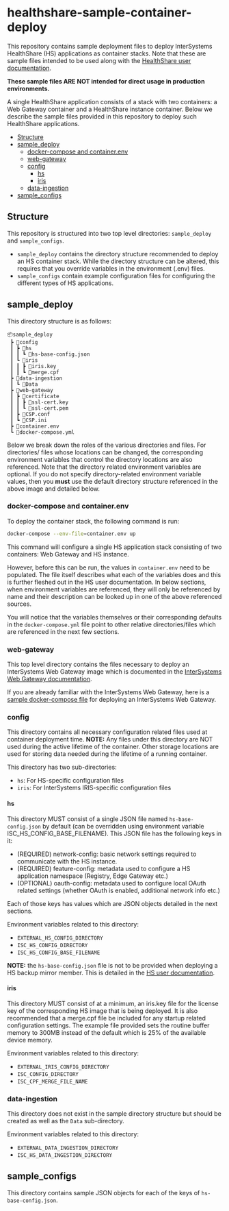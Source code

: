 <!-- omit in toc -->
# healthshare-sample-container-deploy

This repository contains sample deployment files to deploy InterSystems HealthShare (HS) applications as container stacks. Note that these are sample files intended to be used along with the [HealthShare user documentation](https://docs.intersystems.com/hs202311/csp/docbook/DocBook.UI.Page.cls).

**These sample files ARE NOT intended for direct usage in production environments.**

A single HealthShare application consists of a stack with two containers:
a Web Gateway container and a HealthShare instance container.
Below we describe the sample files provided in this repository to deploy such HealthShare applications.

- [Structure](#structure)
- [sample\_deploy](#sample_deploy)
  - [docker-compose and container.env](#docker-compose-and-containerenv)
  - [web-gateway](#web-gateway)
  - [config](#config)
    - [hs](#hs)
    - [iris](#iris)
  - [data-ingestion](#data-ingestion)
- [sample\_configs](#sample_configs)


## Structure

This repository is structured into two top level directories: `sample_deploy` and `sample_configs`.
- `sample_deploy` contains the directory structure recommended to deploy an HS container stack. 
While the directory structure can be altered, this requires that you override variables in the environment (.env) files.
- `sample_configs` contain example configuration files for configuring the different
types of HS applications.

## sample_deploy

This directory structure is as follows:
```
📦sample_deploy
 ┣ 📂config
 ┃ ┣ 📂hs
 ┃ ┃ ┗ 📜hs-base-config.json
 ┃ ┗ 📂iris
 ┃ ┃ ┣ 📜iris.key
 ┃ ┃ ┗ 📜merge.cpf
 ┣ 📂data-ingestion
 ┃ ┗ 📂Data
 ┣ 📂web-gateway
 ┃ ┣ 📂certificate
 ┃ ┃ ┣ 📜ssl-cert.key
 ┃ ┃ ┗ 📜ssl-cert.pem
 ┃ ┣ 📜CSP.conf
 ┃ ┗ 📜CSP.ini
 ┣ 📜container.env
 ┗ 📜docker-compose.yml
```

Below we break down the roles of the various directories and files. For directories/
files whose locations can be changed, the corresponding environment variables that 
control the directory locations are also referenced. Note that the directory related 
environment variables are optional. If you do not specify directory-related environment
variable values, then you **must** use the default directory structure referenced in 
the above image and detailed below.

### docker-compose and container.env

To deploy the container stack, the following command is run:
```bash
docker-compose --env-file=container.env up
```

This command will configure a single HS application stack consisting of two containers: Web Gateway and HS instance.

However, before this can be run, the values in `container.env` need to be populated. The file itself describes what each of the variables does and this is further fleshed out in the HS user documentation. 
In below sections, when environment variables are referenced, they will only be referenced
by name and their description can be looked up in one of the above referenced sources.

You will notice that the variables themselves or their corresponding defaults in the `docker-compose.yml` file point to other relative directories/files which are referenced in the next few sections.

### web-gateway

This top level directory contains the files necessary to deploy an InterSystems 
Web Gateway image which is documented in the [InterSystems Web Gateway documentation](https://docs.intersystems.com/irislatest/csp/docbook/DocBook.UI.Page.cls?KEY=GCGI).

If you are already familiar with the InterSystems Web Gateway, here is a 
[sample docker-compose file](https://github.com/intersystems-community/webgateway-examples/tree/master/demo-compose) 
for deploying an InterSystems Web Gateway.

### config

This directory contains all necessary configuration related files used at container 
deployment time.
**NOTE:** Any files under this directory are NOT used during the active lifetime of the 
container. Other storage locations are used for storing data needed during the 
lifetime of a running container.

This directory has two sub-directories:
- `hs`: For HS-specific configuration files
- `iris`: For InterSystems IRIS-specific configuration files

#### hs

This directory MUST consist of a single JSON file named `hs-base-config.json` by default 
(can be overridden using environment variable ISC_HS_CONFIG_BASE_FILENAME).
This JSON file has the following keys in it:
- (REQUIRED) network-config: basic network settings required to communicate with the HS instance.
- (REQUIRED) feature-config: metadata used to configure a HS application namespace (Registry, Edge Gateway etc.)
- (OPTIONAL) oauth-config: metadata used to configure local OAuth related settings (whether OAuth is enabled, additional network info etc.)

Each of those keys has values which are JSON objects detailed in the next sections.

Environment variables related to this directory: 
- `EXTERNAL_HS_CONFIG_DIRECTORY`
- `ISC_HS_CONFIG_DIRECTORY`
- `ISC_HS_CONFIG_BASE_FILENAME`

**NOTE:** the `hs-base-config.json` file is not to be provided when deploying a 
HS backup mirror member. This is detailed in the [HS user documentation](https://docs.intersystems.com/hs202311/csp/docbook/DocBook.UI.Page.cls?KEY=HEMRR_ch_mirroring_existing_environment#HEMRR_mirroring_installing_second_failover_existing).

#### iris

This directory MUST consist of at a minimum, an iris.key file for the license key 
of the corresponding HS image that is being deployed.
It is also recommended that a merge.cpf file be included for any startup related 
configuration settings. The example file provided sets the routine buffer memory 
to 300MB instead of the default which is 25% of the available device memory.

Environment variables related to this directory: 
- `EXTERNAL_IRIS_CONFIG_DIRECTORY`
- `ISC_CONFIG_DIRECTORY`
- `ISC_CPF_MERGE_FILE_NAME`

### data-ingestion

This directory does not exist in the sample directory structure but should be created 
as well as the `Data` sub-directory.

Environment variables related to this directory: 
- `EXTERNAL_DATA_INGESTION_DIRECTORY`
- `ISC_HS_DATA_INGESTION_DIRECTORY`


## sample_configs

This directory contains sample JSON objects for each of the keys of `hs-base-config.json`.